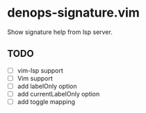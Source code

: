 # denops-signature.vim
Show signature help from lsp server.

## TODO
- [ ] vim-lsp support
- [ ] Vim support
- [ ] add labelOnly option
- [ ] add currentLabelOnly option
- [ ] add toggle mapping

